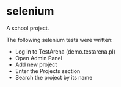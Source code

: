# selenium
A school project.

The following selenium tests were written:
- Log in to TestArena (demo.testarena.pl)
- Open Admin Panel
- Add new project
- Enter the Projects section
- Search the project by its name

